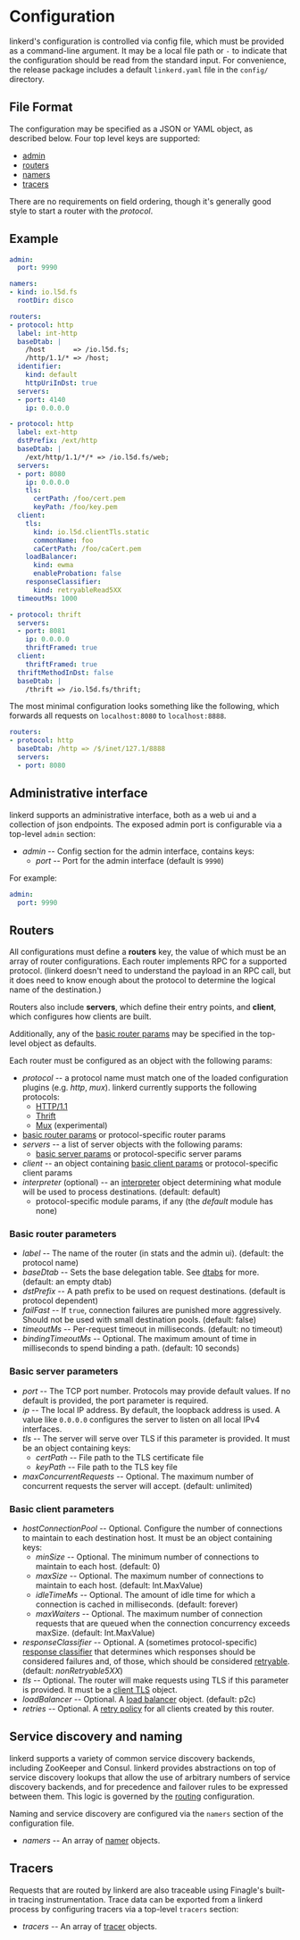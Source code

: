 # Configuration

linkerd's configuration is controlled via config file, which must be provided
as a command-line argument. It may be a local file path or `-` to
indicate that the configuration should be read from the standard input.
For convenience, the release package includes a default `linkerd.yaml` file in
the `config/` directory.

## File Format

The configuration may be specified as a JSON or YAML object, as described
below.  Four top level keys are supported:

* [admin](#admin)
* [routers](#routers)
* [namers](#namers)
* [tracers](#tracers)

There are no requirements on field ordering, though it's generally
good style to start a router with the _protocol_.

## Example

```yaml
admin:
  port: 9990

namers:
- kind: io.l5d.fs
  rootDir: disco

routers:
- protocol: http
  label: int-http
  baseDtab: |
    /host       => /io.l5d.fs;
    /http/1.1/* => /host;
  identifier:
    kind: default
    httpUriInDst: true
  servers:
  - port: 4140
    ip: 0.0.0.0

- protocol: http
  label: ext-http
  dstPrefix: /ext/http
  baseDtab: |
    /ext/http/1.1/*/* => /io.l5d.fs/web;
  servers:
  - port: 8080
    ip: 0.0.0.0
    tls:
      certPath: /foo/cert.pem
      keyPath: /foo/key.pem
  client:
    tls:
      kind: io.l5d.clientTls.static
      commonName: foo
      caCertPath: /foo/caCert.pem
    loadBalancer:
      kind: ewma
      enableProbation: false
    responseClassifier:
      kind: retryableRead5XX
  timeoutMs: 1000

- protocol: thrift
  servers:
  - port: 8081
    ip: 0.0.0.0
    thriftFramed: true
  client:
    thriftFramed: true
  thriftMethodInDst: false
  baseDtab: |
    /thrift => /io.l5d.fs/thrift;
```

The most minimal configuration looks something like the following,
which forwards all requests on `localhost:8080` to `localhost:8888`.

```yaml
routers:
- protocol: http
  baseDtab: /http => /$/inet/127.1/8888
  servers:
  - port: 8080
```

<a name="admin"></a>
## Administrative interface

linkerd supports an administrative interface, both as a web ui and a collection
of json endpoints. The exposed admin port is configurable via a top-level
`admin` section:

* *admin* -- Config section for the admin interface, contains keys:
  * *port* -- Port for the admin interface (default is `9990`)

For example:
```yaml
admin:
  port: 9990
```

<a name="routers"></a>
## Routers

All configurations must define a **routers** key, the value of which
must be an array of router configurations. Each router implements RPC
for a supported protocol. (linkerd doesn't need to understand the payload in an
RPC call, but it does need to know enough about the protocol to determine the
logical name of the destination.)

Routers also include **servers**, which define their entry points, and
**client**, which configures how clients are built.

Additionally, any of the [basic router params](#basic-router-params)
may be specified in the top-level object as defaults.

Each router must be configured as an object with the following params:

* *protocol* -- a protocol name must match one of the loaded configuration plugins (e.g. _http_, _mux_).
  linkerd currently supports the following protocols:
  * [HTTP/1.1](protocol-http.md)
  * [Thrift](protocol-thrift.md)
  * [Mux](protocol-mux.md) (experimental)
* [basic router params](#basic-router-params) or protocol-specific router params
* *servers* -- a list of server objects with the following params:
  * [basic server params](#basic-server-params) or protocol-specific server params
* *client* -- an object containing [basic client params](#basic-client-params)
  or protocol-specific client params
* *interpreter* (optional) -- an [interpreter](interpreter.md) object
  determining what module will be used to process destinations.
  (default: default)
  * protocol-specific module params, if any (the _default_ module has none)

<a name="basic-router-params"></a>
### Basic router parameters

* *label* -- The name of the router (in stats and the admin ui). (default: the
  protocol name)
* *baseDtab* -- Sets the base delegation table. See
  [dtabs](https://linkerd.io/doc/dtabs/) for more. (default: an empty dtab)
* *dstPrefix* -- A path prefix to be used on request destinations.
  (default is protocol dependent)
* *failFast* -- If `true`, connection failures are punished more aggressively.
  Should not be used with small destination pools. (default: false)
* *timeoutMs* -- Per-request timeout in milliseconds. (default: no timeout)
* *bindingTimeoutMs* -- Optional.  The maximum amount of time in milliseconds to
  spend binding a path.  (default: 10 seconds)

<a name="basic-server-params"></a>
### Basic server parameters

* *port* -- The TCP port number. Protocols may provide default
values. If no default is provided, the port parameter is required.
* *ip* -- The local IP address.  By default, the loopback address is
used.  A value like `0.0.0.0` configures the server to listen on all
local IPv4 interfaces.
* *tls* -- The server will serve over TLS if this parameter is provided.
  It must be an object containing keys:
  * *certPath* -- File path to the TLS certificate file
  * *keyPath* -- File path to the TLS key file
* *maxConcurrentRequests* -- Optional.  The maximum number of concurrent
requests the server will accept.  (default: unlimited)

<a name="basic-client-params"></a>
### Basic client parameters

* *hostConnectionPool* -- Optional.  Configure the number of connections to
maintain to each destination host.  It must be an object containing keys:
  * *minSize* -- Optional. The minimum number of connections to maintain to each
  host.  (default: 0)
  * *maxSize* -- Optional.  The maximum number of connections to maintain to
  each host.  (default: Int.MaxValue)
  * *idleTimeMs* -- Optional.  The amount of idle time for which a connection is
  cached in milliseconds.  (default: forever)
  * *maxWaiters* -- Optional.  The maximum number of connection requests that
  are queued when the connection concurrency exceeds maxSize.  (default:
  Int.MaxValue)
* *responseClassifier* -- Optional. A (sometimes protocol-specific)
  [response classifier](response_classifier.md) that determines which responses
  should be considered failures and, of those, which should be considered
  [retryable](retries.md).  (default: _nonRetryable5XX_)
* *tls* -- Optional.  The router will make requests using TLS if this parameter
  is provided.  It must be a [client TLS](client_tls.md) object.
* *loadBalancer* -- Optional.  A [load balancer](load_balancer.md) object.
  (default: p2c)
* *retries* -- Optional. A [retry policy](retries.md) for all clients created by
  this router.

<a name="namers"></a>
## Service discovery and naming

linkerd supports a variety of common service discovery backends, including
ZooKeeper and Consul. linkerd provides abstractions on top of service discovery
lookups that allow the use of arbitrary numbers of service discovery backends,
and for precedence and failover rules to be expressed between them. This logic
is governed by the [routing](#basic-router-params) configuration.

Naming and service discovery are configured via the `namers` section of the
configuration file.

* *namers* -- An array of [namer](namer.md) objects.

<a name="tracers"></a>
## Tracers

Requests that are routed by linkerd are also traceable using Finagle's built-in
tracing instrumentation. Trace data can be exported from a linkerd process by
configuring tracers via a top-level `tracers` section:

* *tracers* -- An array of [tracer](tracer.md) objects.
